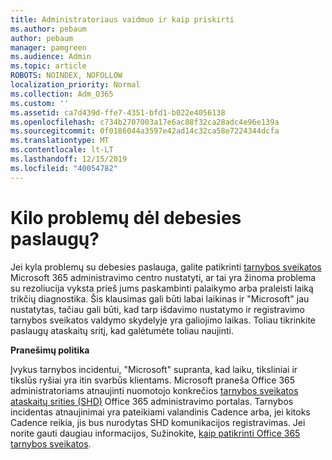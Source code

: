 ```yaml
---
title: Administratoriaus vaidmuo ir kaip priskirti
ms.author: pebaum
author: pebaum
manager: pamgreen
ms.audience: Admin
ms.topic: article
ROBOTS: NOINDEX, NOFOLLOW
localization_priority: Normal
ms.collection: Adm_O365
ms.custom: ''
ms.assetid: ca7d439d-ffe7-4351-bfd1-b022e4056138
ms.openlocfilehash: c734b2707003a17e6ac88f32ca28adc4e96e139a
ms.sourcegitcommit: 0f0186044a3597e42ad14c32ca58e7224344dcfa
ms.translationtype: MT
ms.contentlocale: lt-LT
ms.lasthandoff: 12/15/2019
ms.locfileid: "40054782"
---
```

# <a name="experiencing-problems-with-a-cloud-service"></a>Kilo problemų dėl debesies paslaugų?

Jei kyla problemų su debesies paslauga, galite patikrinti [tarnybos sveikatos](https://admin.microsoft.com/AdminPortal/Home#/servicehealth) Microsoft 365 administravimo centro nustatyti, ar tai yra žinoma problema su rezoliucija vyksta prieš jums paskambinti palaikymo arba praleisti laiką trikčių diagnostika. Šis klausimas gali būti labai laikinas ir "Microsoft" jau nustatytas, tačiau gali būti, kad tarp išdavimo nustatymo ir registravimo tarnybos sveikatos valdymo skydelyje yra galiojimo laikas. Toliau tikrinkite paslaugų ataskaitų sritį, kad galėtumėte toliau naujinti.

**Pranešimų politika**

Įvykus tarnybos incidentui, "Microsoft" supranta, kad laiku, tiksliniai ir tikslūs ryšiai yra itin svarbūs klientams. Microsoft praneša Office 365 administratoriams atnaujinti nuomotojo konkrečios [tarnybos sveikatos ataskaitų srities (SHD)](https://admin.microsoft.com/AdminPortal/Home#/servicehealth) Office 365 administravimo portalas. Tarnybos incidentas atnaujinimai yra pateikiami valandinis Cadence arba, jei kitoks Cadence reikia, jis bus nurodytas SHD komunikacijos registravimas. Jei norite gauti daugiau informacijos, Sužinokite, [kaip patikrinti Office 365 tarnybos sveikatos](https://docs.microsoft.com/office365/enterprise/view-service-health).

